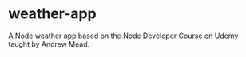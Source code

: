 # weather-app
A Node weather app based on the Node Developer Course on Udemy taught by Andrew Mead.
